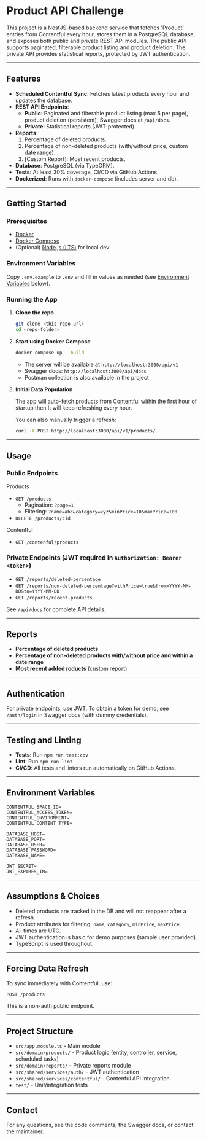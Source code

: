 # Product API Challenge

This project is a NestJS-based backend service that fetches 'Product' entries from Contentful every hour, stores them in a PostgreSQL database, and exposes both public and private REST API modules. The public API supports paginated, filterable product listing and product deletion. The private API provides statistical reports, protected by JWT authentication.

---

## Features

- **Scheduled Contentful Sync**: Fetches latest products every hour and updates the database.
- **REST API Endpoints**:
  - **Public**: Paginated and filterable product listing (max 5 per page), product deletion (persistent), Swagger docs at `/api/docs`.
  - **Private**: Statistical reports (JWT-protected).
- **Reports**:
  1. Percentage of deleted products.
  2. Percentage of non-deleted products (with/without price, custom date range).
  3. [Custom Report]: Most recent products.
- **Database**: PostgreSQL (via TypeORM).
- **Tests**: At least 30% coverage, CI/CD via GitHub Actions.
- **Dockerized**: Runs with `docker-compose` (includes server and db).

---

## Getting Started

### Prerequisites

- [Docker](https://docs.docker.com/get-docker/)
- [Docker Compose](https://docs.docker.com/compose/)
- (Optional) [Node.js (LTS)](https://nodejs.org/) for local dev

### Environment Variables

Copy `.env.example` to `.env` and fill in values as needed (see [Environment Variables](#environment-variables) below).

### Running the App

1. **Clone the repo**
   ```sh
   git clone <this-repo-url>
   cd <repo-folder>
   ```

2. **Start using Docker Compose**
   ```sh
   docker-compose up --build
   ```

   - The server will be available at `http://localhost:3000/api/v1`
   - Swagger docs: `http://localhost:3000/api/docs`
   - Postman collection is also available in the project 

3. **Initial Data Population**

   The app will auto-fetch products from Contentful within the first hour of startup then It will keep refreshing every hour.
   
   You can also manually trigger a refresh:
   ```sh
   curl -X POST http://localhost:3000/api/v1/products/
   ```

---

## Usage

### Public Endpoints

Products
- `GET /products`
  - Pagination: `?page=1`
  - Filtering: `?name=abc&category=xyz&minPrice=10&maxPrice=100`
- `DELETE /products/:id`

Contentful
- `GET /contenful/products`

### Private Endpoints (JWT required in `Authorization: Bearer <token>`)

- `GET /reports/deleted-percentage`
- `GET /reports/non-deleted-percentage?withPrice=true&from=YYYY-MM-DD&to=YYYY-MM-DD`
- `GET /reports/recent-products`

See `/api/docs` for complete API details.

---

## Reports

- **Percentage of deleted products**
- **Percentage of non-deleted products with/without price and within a date range**
- **Most recent added roducts** (custom report)

---

## Authentication

For private endpoints, use JWT. To obtain a token for demo, see `/auth/login` in Swagger docs (with dummy credentials).

---

## Testing and Linting

- **Tests**: Run `npm run test:cov`
- **Lint**: Run `npm run lint`
- **CI/CD**: All tests and linters run automatically on GitHub Actions.

---

## Environment Variables

```
CONTENTFUL_SPACE_ID=
CONTENTFUL_ACCESS_TOKEN=
CONTENTFUL_ENVIRONMENT=
CONTENTFUL_CONTENT_TYPE=

DATABASE_HOST=
DATABASE_PORT=
DATABASE_USER=
DATABASE_PASSWORD=
DATABASE_NAME=

JWT_SECRET=
JWT_EXPIRES_IN=
```

---

## Assumptions & Choices

- Deleted products are tracked in the DB and will not reappear after a refresh.
- Product attributes for filtering: `name`, `category`, `minPrice`, `maxPrice`.
- All times are UTC.
- JWT authentication is basic for demo purposes (sample user provided).
- TypeScript is used throughout.

---

## Forcing Data Refresh

To sync immediately with Contentful, use:
```
POST /products
```
This is a non-auth public endpoint.

---

## Project Structure

- `src/app.module.ts` - Main module
- `src/domain/products/` - Product logic (entity, controller, service, scheduled tasks)
- `src/domain/reports/` - Private reports module
- `src/shared/services/auth/` - JWT authentication
- `src/shared/services/contentful/` - Contenful API Integration
- `test/` - Unit/integration tests

---

## Contact

For any questions, see the code comments, the Swagger docs, or contact the maintainer.